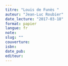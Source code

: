 ```yaml
---
titre: "Louis de Funès "
auteur: "Jean-Luc Roubier"
date_lecture: "2017-03-18"
format: papier
langue: fr
note:
slug: ""
couverture: 
isbn: 
date_pub: 
editeur: 
---
```

